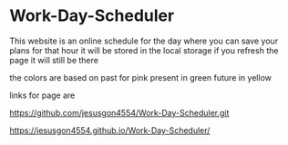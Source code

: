 # Work-Day-Scheduler
This website is an online schedule for the day 
where you can save your plans for that hour 
it will be stored in the local storage 
if you refresh the page it will still be there

the colors are based on 
past for pink
present in green 
future in yellow


links for page are

https://github.com/jesusgon4554/Work-Day-Scheduler.git

https://jesusgon4554.github.io/Work-Day-Scheduler/
